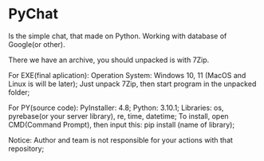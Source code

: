 # PyChat
Is the simple chat, that made on Python. Working with database of Google(or other).

There we have an archive, you should unpacked is with 7Zip.

For EXE(final aplication):
Operation System: Windows 10, 11 (MacOS and Linux is will be later); 
Just unpack 7Zip, then start program in the unpacked folder;

For PY(source code):
PyInstaller: 4.8; Python: 3.10.1; Libraries: os, pyrebase(or your server library), re, time, datetime;
To install, open CMD(Command Prompt), then input this: pip install (name of library);

Notice:
Author and team is not responsible for your actions with that repository;
